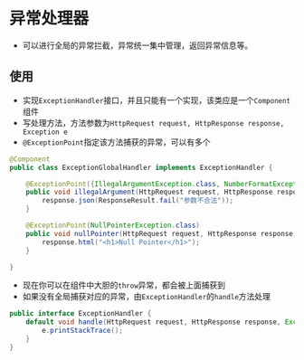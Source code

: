 # 异常处理器

* 可以进行全局的异常拦截，异常统一集中管理，返回异常信息等。

## 使用

* 实现`ExceptionHandler`接口，并且只能有一个实现，该类应是一个`Component`组件
* 写处理方法，方法参数为`HttpRequest request, HttpResponse response, Exception e`
* `@ExceptionPoint`指定该方法捕获的异常，可以有多个

```java
@Component
public class ExceptionGlobalHandler implements ExceptionHandler {

    @ExceptionPoint({IllegalArgumentException.class, NumberFormatException.class})
    public void illegalArgument(HttpRequest request, HttpResponse response, Exception e) throws IOException {
        response.json(ResponseResult.fail("参数不合法"));
    }

    @ExceptionPoint(NullPointerException.class)
    public void nullPointer(HttpRequest request, HttpResponse response, Exception e) throws IOException {
        response.html("<h1>Null Pointer</h1>");
    }

}
```

* 现在你可以在组件中大胆的`throw`异常，都会被上面捕获到
* 如果没有全局捕获对应的异常，由`ExceptionHandler`的`handle`方法处理

```java
public interface ExceptionHandler {
    default void handle(HttpRequest request, HttpResponse response, Exception e) {
        e.printStackTrace();
    }
}
```